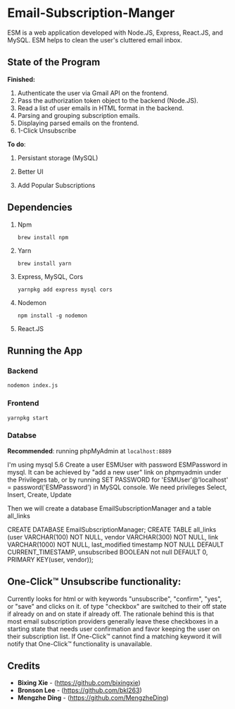 # Email-Subscription-Manger
ESM is a web application developed with Node.JS, Express, React.JS, and MySQL. ESM helps to clean the user's cluttered email inbox.



## State of the Program

**Finished:**

1. Authenticate the user via Gmail API on the frontend.
2. Pass the authorization token object to the backend (Node.JS).
3. Read a list of user emails in HTML format in the backend.
4. Parsing and grouping subscription emails.
5. Displaying parsed emails on the frontend.
6. 1-Click Unsubscribe

**To do**:

1. Persistant storage (MySQL)
2. Better UI

4. Add Popular Subscriptions

## Dependencies

1. Npm

    `brew install npm`

2. Yarn

   `brew install yarn`

3. Express, MySQL, Cors

   `yarnpkg add express mysql cors`

4. Nodemon

   `npm install -g nodemon`

5. React.JS



## Running the App

### Backend

`nodemon index.js`

### Frontend

`yarnpkg start`

### Databse

**Recommended**: running phpMyAdmin at `localhost:8889`

I'm using mysql 5.6
Create a user ESMUser with password ESMPassword in mysql. It can be achieved by "add a new user" link on phpmyadmin under the Privileges tab, or by running
SET PASSWORD for 'ESMUser'@'localhost' = password('ESMPassword')
in MySQL console.
We need privileges Select, Insert, Create, Update

Then we will create a database EmailSubscriptionManager and a table all_links

CREATE DATABASE EmailSubscriptionManager;
CREATE TABLE all_links (user VARCHAR(100) NOT NULL, vendor VARCHAR(300) NOT NULL, link VARCHAR(1000) NOT NULL, last_modified timestamp NOT NULL DEFAULT CURRENT_TIMESTAMP, unsubscribed BOOLEAN not null DEFAULT 0, PRIMARY KEY(user, vendor));

## One-Click™ Unsubscribe functionality:
Currently looks for html <buttons> or <inputs> with keywords "unsubscribe", "confirm", "yes", or "save" and clicks on it. <inputs> of type "checkbox" are switched to their off state if already on and on state if already off. The rationale behind this is that most email subscription providers generally leave these checkboxes in a starting state that needs user confirmation and favor keeping the user on their subscription list. If One-Click™ cannot find a matching keyword it will notify that One-Click™ functionality is unavailable.


## Credits

* **Bixing Xie** - (https://github.com/bixingxie)
* **Bronson Lee** - (https://github.com/bkl263)
* **Mengzhe Ding** - (https://github.com/MengzheDing)
